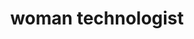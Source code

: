 ---
layout: people&body
title: woman technologist
emoji: woman_technologist
permalink: 👩‍💻.html
image: assets/img/3moji/woman_technologist.png
---